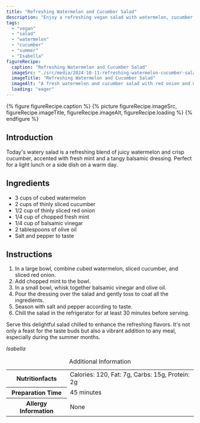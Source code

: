 ```yaml
---
title: "Refreshing Watermelon and Cucumber Salad"
description: "Enjoy a refreshing vegan salad with watermelon, cucumber, mint, and a balsamic dressing. Perfect for a light summer meal."
tags:
  - "vegan"
  - "salad"
  - "watermelon"
  - "cucumber"
  - "summer"
  - "Isabella"
figureRecipe: 
  caption: "Refreshing Watermelon and Cucumber Salad"
  imageSrc: "./src/media/2024-10-11-refreshing-watermelon-cucumber-salad-7546.png"
  imageTitle: "Refreshing Watermelon and Cucumber Salad"
  imageAlt: "A fresh watermelon and cucumber salad with red onion and mint, lightly dressed in balsamic, presented in a clear bowl on a simple table."
  loading: "eager"
---
```


{% figure figureRecipe.caption %}
{% picture figureRecipe.imageSrc, figureRecipe.imageTitle, figureRecipe.imageAlt, figureRecipe.loading %}
{% endfigure %}

## Introduction

Today's watery salad is a refreshing blend of juicy watermelon and crisp cucumber, accented with fresh mint and a tangy balsamic dressing. Perfect for a light lunch or a side dish on a warm day.

## Ingredients

- 3 cups of cubed watermelon
- 2 cups of thinly sliced cucumber
- 1/2 cup of thinly sliced red onion
- 1/4 cup of chopped fresh mint
- 1/4 cup of balsamic vinegar
- 2 tablespoons of olive oil
- Salt and pepper to taste

## Instructions

1. In a large bowl, combine cubed watermelon, sliced cucumber, and sliced red onion.
2. Add chopped mint to the bowl.
3. In a small bowl, whisk together balsamic vinegar and olive oil.
4. Pour the dressing over the salad and gently toss to coat all the ingredients.
5. Season with salt and pepper according to taste.
6. Chill the salad in the refrigerator for at least 30 minutes before serving.

Serve this delightful salad chilled to enhance the refreshing flavors. It's not only a feast for the taste buds but also a vibrant addition to any meal, especially during the summer months.

*Isabella*

<table><caption class='sr-only'>Additional Information</caption><tr><th>Nutritionfacts</th><td>Calories: 120, Fat: 7g, Carbs: 15g, Protein: 2g&nbsp;</td></tr><tr><th>Preparation Time</th><td>45 minutes&nbsp;</td></tr><tr><th>Allergy Information</th><td>None&nbsp;</td></tr></table>


